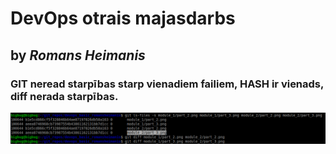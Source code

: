 # DevOps otrais majasdarbs
## by _Romans Heimanis_

### GIT neread starpības starp vienadiem failiem, HASH ir vienads, diff nerada starpības.
![punkts 13](punkts_13.png)
